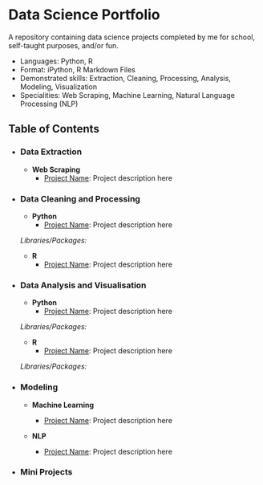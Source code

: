 # Data Science Portfolio
A repository containing data science projects completed by me for school, self-taught purposes, and/or fun.

* Languages: Python, R
* Format: iPython, R Markdown Files
* Demonstrated skills: Extraction, Cleaning, Processing, Analysis, Modeling, Visualization
* Specialities: Web Scraping, Machine Learning, Natural Language Processing (NLP)

## Table of Contents
- ### Data Extraction
	- __Web Scraping__
		- [Project Name](): Project description here

- ### Data Cleaning and Processing
	- __Python__
		- [Project Name](): Project description here
		
	_Libraries/Packages:_ 

	- __R__ 
		- [Project Name](): Project description here

- ### Data Analysis and Visualisation
	- __Python__
		- [Project Name](): Project description here
		
	_Libraries/Packages:_ 

	- __R__ 
		- [Project Name](): Project description here

  _Libraries/Packages:_ 

- ### Modeling
	- __Machine Learning__
		- [Project Name](): Project description here	
	
	- __NLP__
		- [Project Name](): Project description here

- ### Mini Projects
